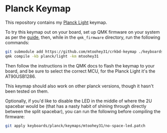 # Planck Keymap

This repository contains my [Planck Light](https://drop.com/buy/massdrop-x-olkb-planck-light-mechanical-keyboard) keymap.

To try this keymap out on your board, set up QMK firmware on your system as per the [guide](https://docs.qmk.fm/#/newbs_getting_started), then, while in the `qmk_firmware` directory, run the following commands:

```bash
git submodule add https://github.com/mtoohey31/crkbd-keymap ./keyboards/planck/keymaps/mtoohey31
qmk compile -kb planck/light -km mtoohey31
```

Then follow the instructions in the QMK docs to flash the keymap to your board, and be sure to select the correct MCU, for the Planck Light it's the AT90USB1286.

This keymap should also work on other planck versions, though it hasn't been tested on them.

Optionally, if you'd like to disable the LED in the middle of where the 2U spacebar would be (that has a nasty habit of shining through directly between the split spacebar), you can run the following before compiling the firmware:

```bash
git apply keyboards/planck/keymaps/mtoohey31/no-space-led.patch
```
